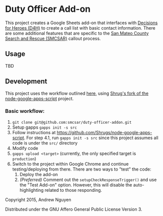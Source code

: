 # Duty Officer Add-on #

This project creates a Google Sheets add-on that interfaces with [Decisions for
Heroes (D4H)](https://help.github.com/articles/using-pull-requests/) to create
a call list with basic contact information.  There are some additional features
that are specific to the [San Mateo County Search and Rescue
(SMCSAR)](http://www.sanmateosar.org) callout process.

## Usage ##

TBD

## Development ##

This project uses the workflow outlined [here](https://github.com/danthareja/node-google-apps-script/pull/15), using [Shrug's fork of the node-google-apps-script](https://github.com/Shrugs/node-google-apps-script) project.

### Basic workflow: ###

1. `git clone git@github.com:smcsar/duty-officer-addon.git`
2. Setup gapps `gapps init -s src`
3. Follow instructions at https://github.com/Shrugs/node-google-apps-script.
   For step 4.1, run `gapps init -s src` since this project assumes all code is
   under the `src/` directory
2. Modify code
3. `gapps upload <target>` (currently, the only specified target is `production`)
4. Switch to the project within Google Chrome and continue testing/deploying
   from there.  There are two ways to "test" the code:
   1. Deploy the add-on
   2. *(Preferred)* Comment out the `setupCheckResponseTrigger()` and use the
      "Test Add-on" option.  However, this will disable the auto-highlighting related
      to those responding.

Copyright 2015, Andrew Nguyen

Distributed under the GNU Affero General Public License Version 3.
